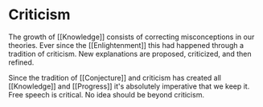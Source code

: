 # Criticism
The growth of [[Knowledge]] consists of correcting misconceptions in our theories. Ever since the [[Enlightenment]] this had happened through a tradition of criticism. New explanations are proposed, criticized, and then refined.

Since the tradition of [[Conjecture]] and criticism has created all [[Knowledge]] and [[Progress]] it's absolutely imperative that we keep it. Free speech is critical. No idea should be beyond criticism.

